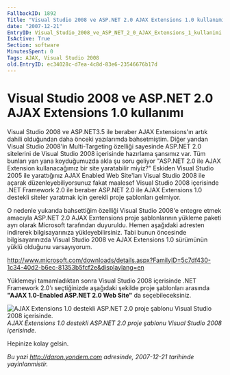 ```yaml
---
FallbackID: 1892
Title: "Visual Studio 2008 ve ASP.NET 2.0 AJAX Extensions 1.0 kullanımı"
date: "2007-12-21"
EntryID: Visual_Studio_2008_ve_ASP_NET_2_0_AJAX_Extensions_1_kullanimi
IsActive: True
Section: software
MinutesSpent: 0
Tags: AJAX, Visual Studio 2008
old.EntryID: ec34028c-d7ea-4c8d-83e6-23546676b17d
---
```

# Visual Studio 2008 ve ASP.NET 2.0 AJAX Extensions 1.0 kullanımı
Visual Studio 2008 ve ASP.NET3.5 ile beraber AJAX Extensions'ın artık
dahili olduğundan daha önceki yazılarımda bahsetmiştim. Diğer yandan
Visual Studio 2008'in Multi-Targeting özelliği sayesinde ASP.NET 2.0
sitelerini de Visual Studio 2008 içerisinde hazırlama şansımız var. Tüm
bunları yan yana koyduğumuzda akla şu soru geliyor "ASP.NET 2.0 ile AJAX
Extension kullanacağımız bir site yaratabilir miyiz?" Eskiden Visual
Studio 2005 ile yarattığınız AJAX Enabled Web Site'ları Visual Studio
2008 ile açarak düzenleyebiliyorsunuz fakat maalesef Visual Studio 2008
içerisinde .NET Framework 2.0 ile beraber ASP.NET 2.0 ile AJAX
Extensions 1.0 destekli siteler yaratmak için gerekli proje şablonları
gelmiyor.

O nedenle yukarıda bahsettiğim özelliği Visual Studio 2008'e entegre
etmek amacıyla ASP.NET 2.0 AJAX Exntensions proje şablonlarının yükleme
paketi ayrı olarak Microsoft tarafından duyuruldu. Hemen aşağıdaki
adresten indirerek bilgisayarınıza yükleyebilirsiniz. Tabi bunun
öncesinde bilgisayarınızda Visual Studio 2008 ve AJAX Extensions 1.0
sürümünün yüklü olduğunu varsayıyorum.

<http://www.microsoft.com/downloads/details.aspx?FamilyID=5c7df430-1c34-40d2-b6ec-81353b5fcf2e&displaylang=en>

Yüklemeyi tamamladıktan sonra Visual Studio 2008 içerisinde .NET
Framework 2.0'ı seçtiğinizde aşağıdaki şekilde proje şablonları arasında
**"AJAX 1.0-Enabled ASP.NET 2.0 Web Site"** da seçebileceksiniz.

![AJAX Extensions 1.0 destekli ASP.NET 2.0 proje şablonu Visual Studio
2008
içerisinde.](media/Visual_Studio_2008_ve_ASP_NET_2_0_AJAX_Extensions_1_kullanimi/20122007_1.png)\
*AJAX Extensions 1.0 destekli ASP.NET 2.0 proje şablonu Visual Studio
2008 içerisinde.*

Hepinize kolay gelsin.



*Bu yazi http://daron.yondem.com adresinde, 2007-12-21 tarihinde yayinlanmistir.*
